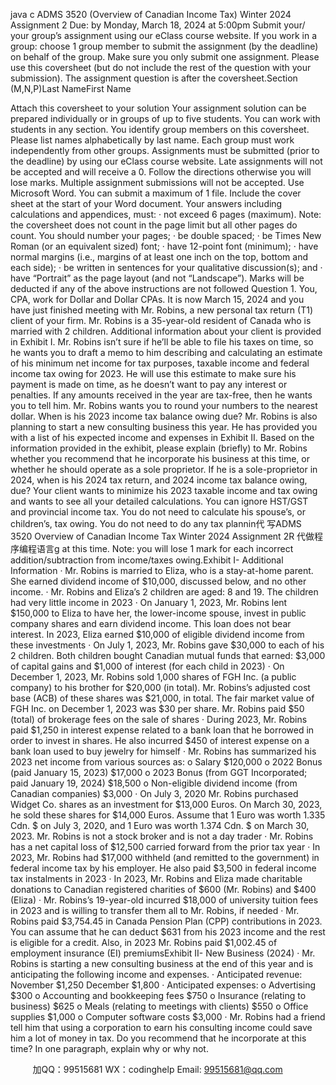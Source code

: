 java c
ADMS   3520
(Overview of Canadian Income Tax)
Winter 2024
Assignment 2
Due: by Monday, March 18, 2024 at 5:00pm
Submit your/ your group’s assignment using our eClass course website. If you work in a group: choose 1 group member to submit the assignment (by the deadline) on behalf of the group.
Make sure you only submit one assignment.
Please use this coversheet (but do not   include the rest of the question with your submission). The assignment question is after the coversheet.Section (M,N,P)Last NameFirst Name
   
   
   
   
   
      
   
   
   
   
   
   
   
   
   
   
   
   
   
Attach this coversheet to your solution
Your assignment solution can be prepared individually or in groups of up to five students. You can work with students in any section. You identify group members on this coversheet. Please list names alphabetically by last name. Each group must work independently from other groups.   Assignments must be submitted (prior to the deadline) by using our eClass course website.
Late assignments will not be accepted and will receive a 0. Follow the directions otherwise you will lose marks. Multiple assignment submissions will not be accepted.
Use Microsoft Word. You can submit a maximum of 1 file.
Include the cover sheet at the start of your Word document. Your answers including calculations and appendices, must:
·   not exceed 6   pages   (maximum).   Note: the coversheet does not count in the page limit but all other pages do count. You should number your pages;
·   be double spaced;
·   be Times New Roman (or an equivalent sized) font;
·   have 12-point font (minimum);
·   have normal margins (i.e., margins of at least one inch on the top, bottom and each side);
·   be written in sentences for your qualitative discussion(s); and
·   have “Portrait” as the page layout (and not “Landscape”).
Marks will be deducted if any of the above instructions are not followed
Question 1.
You, CPA, work for Dollar and Dollar CPAs. It is now March 15, 2024 and you have just finished meeting with Mr. Robins, a new personal tax return (T1) client of your firm. Mr. Robins is a 35-year-old resident of Canada who is married with 2 children. Additional information about your client is provided in Exhibit I.
Mr. Robins isn’t sure if he’ll be able to file his taxes on time, so he wants you to draft a memo to him describing and calculating an estimate of his minimum net income for tax purposes, taxable income and federal income tax owing for 2023. He will use this estimate to make sure his payment is made on time, as he doesn’t want to pay any interest or penalties. If any amounts received in the year are tax-free, then he wants you to tell him. Mr. Robins wants you to round your numbers to the nearest dollar. When is his 2023 income tax balance owing due?
Mr. Robins is also planning to start a new consulting business this year. He has provided you with a list of his expected income and expenses in Exhibit II. Based on the information provided in the exhibit, please explain (briefly) to Mr. Robins whether you recommend that he incorporate his business at this time, or whether he should operate as a sole proprietor. If he is a sole-proprietor in 2024, when is his 2024   tax return, and 2024   income tax balance owing, due?
Your client wants to minimize his 2023 taxable income and tax owing and wants to see all your detailed calculations. You can ignore HST/GST and provincial income tax. You do not need to calculate his spouse’s, or children’s, tax owing. You do not need to do any tax plannin代 写ADMS 3520 Overview of Canadian Income Tax Winter 2024 Assignment 2R
代做程序编程语言g at this time.
Note: you will lose 1 mark for each incorrect addition/subtraction from income/taxes owing.Exhibit I- Additional Information
·   Mr. Robins is married to Eliza, who is a stay-at-home parent. She earned dividend income of $10,000, discussed below, and no other income.
·   Mr. Robins and Eliza’s 2 children are aged: 8 and 19. The children had very little income in 2023
·   On January 1, 2023, Mr. Robins lent $150,000 to Eliza to have her, the lower-income spouse, invest in public company shares and earn dividend income. This loan does not bear interest. In 2023, Eliza earned $10,000 of eligible dividend income from these investments
·   On July 1, 2023, Mr. Robins gave $30,000 to each of his 2 children. Both children bought Canadian mutual funds that earned: $3,000 of capital gains and $1,000 of interest (for each child in 2023)
·   On December 1, 2023, Mr. Robins sold 1,000 shares of FGH Inc. (a public company) to his brother for $20,000 (in total). Mr. Robins’s adjusted cost base (ACB) of these shares was $21,000, in total. The fair market value of FGH Inc. on December 1, 2023 was $30 per share. Mr. Robins paid $50 (total) of brokerage fees on the sale of shares
·   During 2023, Mr. Robins paid $1,250 in interest expense related to a bank loan that he borrowed in order to invest in shares. He also incurred $450 of interest expense on a bank loan used to buy jewelry for himself
·   Mr. Robins has summarized his 2023 net income from various sources as:
o   Salary								$120,000
o   2022 Bonus (paid January 15, 2023)				$17,000
o   2023 Bonus (from GGT Incorporated; paid January 19, 2024)	$18,500
o   Non-eligible dividend income (from Canadian companies)	$3,000
·   On July 3, 2020 Mr. Robins purchased Widget Co. shares as an investment for $13,000 Euros. On March 30, 2023, he sold these shares for $14,000 Euros. Assume that 1 Euro was worth 1.335 Cdn. $ on July 3, 2020, and 1 Euro was worth 1.374 Cdn. $ on March 30, 2023. Mr. Robins is not a stock broker and is not a day trader
·   Mr. Robins has a net capital loss of $12,500 carried forward from the prior tax year
·   In 2023, Mr. Robins had $17,000 withheld (and remitted to the government) in federal income tax by his employer. He also paid $3,500 in federal income tax instalments in 2023
·   In 2023, Mr. Robins and Eliza made charitable donations to Canadian registered charities of $600 (Mr. Robins) and $400 (Eliza)
·   Mr. Robins’s 19-year-old incurred $18,000 of university tuition fees in 2023 and is willing to transfer them all to Mr. Robins, if needed
·   Mr. Robins paid $3,754.45 in Canada Pension Plan (CPP) contributions in 2023. You can assume that he can deduct $631 from his 2023 income and the rest is eligible for a credit. Also, in 2023 Mr. Robins paid $1,002.45 of employment insurance (EI) premiumsExhibit II- New Business (2024)
·   Mr. Robins is starting a new consulting business at the end of this year and is anticipating the following income and expenses.
·   Anticipated revenue:
November
$1,250
December
$1,800
·   Anticipated expenses:
o   Advertising 								$300
o   Accounting and bookkeeping fees 					$750
o   Insurance (relating to business)					$625
o   Meals (relating to meetings with clients)				$550
o   Office supplies							$1,000
o   Computer software costs						$3,000
·   Mr. Robins had a friend tell him that using a corporation to earn his consulting income could save him a lot of money in tax. Do you recommend that he incorporate at this time? In one paragraph, explain why or why not.

         
加QQ：99515681  WX：codinghelp  Email: 99515681@qq.com
